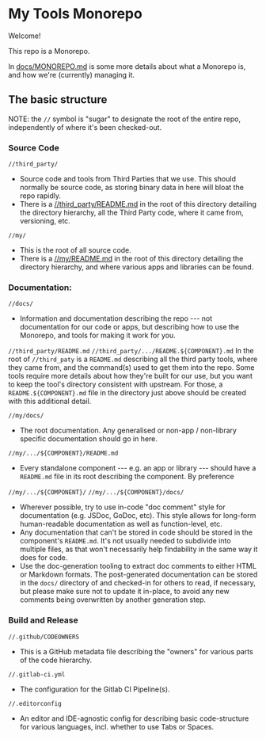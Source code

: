 # My Tools Monorepo

Welcome!

This repo is a Monorepo.

In [docs/MONOREPO.md](docs/MONOREPO.md) is some more details about what a Monorepo is, and how we're (currently) managing it.

## The basic structure

NOTE: the `//` symbol is "sugar" to designate the root of the entire repo, independently of where it's been checked-out.

### Source Code

`//third_party/`
- Source code and tools from Third Parties that we use. This should normally be source code, as storing binary data in here will bloat the repo rapidly.
- There is a [//third_party/README.md](third_party/README.md) in the root of this directory detailing the directory hierarchy, all the Third Party code, where it came from, versioning, etc.

`//my/`
- This is the root of all source code.
- There is a [//my/README.md](my/README.md) in the root of this directory detailing the directory hierarchy, and where various apps and libraries can be found.

### Documentation:

`//docs/`
- Information and documentation describing the repo --- not documentation for our code or apps, but describing how to use the Monorepo, and tools for making it work for you.

`//third_party/README.md`
`//third_party/.../README.${COMPONENT}.md`
In the root of `//third_paty` is a `README.md` describing all the third party tools, where they came
from, and the command(s) used to get them into the repo.
Some tools require more details about how they're built for our use, but you want to keep the tool's
directory consistent with upstream.
For those, a `README.${COMPONENT}.md` file in the directory just above should be created with this
additional detail.

`//my/docs/`
- The root documentation. Any generalised or non-app / non-library specific documentation should go in here.

`//my/.../${COMPONENT}/README.md`
- Every standalone component --- e.g. an app or library --- should have a `README.md` file in its root describing the component.
  By preference

`//my/.../${COMPONENT}/`
`//my/.../${COMPONENT}/docs/`
- Wherever possible, try to use in-code "doc comment" style for documentation (e.g. JSDoc, GoDoc, etc).
  This style allows for long-form human-readable documentation as well as function-level, etc.
- Any documentation that can't be stored in code should be stored in the component's `README.md`.
  It's not usually needed to subdivide into multiple files, as that won't necessarily help findability in the same way it does for code.
- Use the doc-generation tooling to extract doc comments to either HTML or Markdown formats.
  The post-generated documentation can be stored in the `docs/` directory of and checked-in for others to read, if necessary, but please make sure not to update it in-place, to avoid any new comments being overwritten by another generation step.

### Build and Release

`//.github/CODEOWNERS`
- This is a GitHub metadata file describing the "owners" for various parts of the code hierarchy.

`//.gitlab-ci.yml`
- The configuration for the Gitlab CI Pipeline(s).

`//.editorconfig`
- An editor and IDE-agnostic config for describing basic code-structure for various languages, incl. whether to use Tabs or Spaces.
